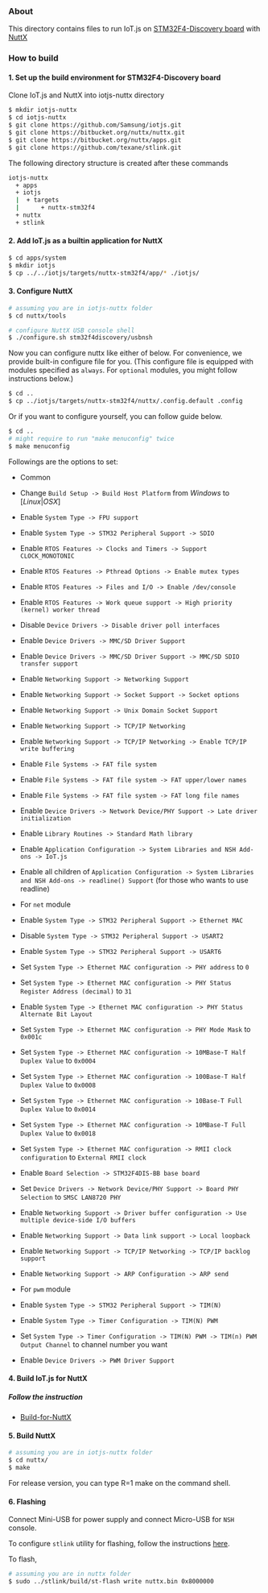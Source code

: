 ### About

This directory contains files to run IoT.js on
[STM32F4-Discovery board](http://www.st.com/content/st_com/en/products/evaluation-tools/product-evaluation-tools/mcu-eval-tools/stm32-mcu-eval-tools/stm32-mcu-discovery-kits/stm32f4discovery.html) with [NuttX](http://nuttx.org/)

### How to build

#### 1. Set up the build environment for STM32F4-Discovery board

Clone IoT.js and NuttX into iotjs-nuttx directory

```bash
$ mkdir iotjs-nuttx
$ cd iotjs-nuttx
$ git clone https://github.com/Samsung/iotjs.git
$ git clone https://bitbucket.org/nuttx/nuttx.git
$ git clone https://bitbucket.org/nuttx/apps.git
$ git clone https://github.com/texane/stlink.git
```

The following directory structure is created after these commands

```bash
iotjs-nuttx
  + apps
  + iotjs
  |  + targets
  |      + nuttx-stm32f4
  + nuttx
  + stlink
```

#### 2. Add IoT.js as a builtin application for NuttX

```bash
$ cd apps/system
$ mkdir iotjs
$ cp ../../iotjs/targets/nuttx-stm32f4/app/* ./iotjs/
```

#### 3. Configure NuttX

```bash
# assuming you are in iotjs-nuttx folder
$ cd nuttx/tools

# configure NuttX USB console shell
$ ./configure.sh stm32f4discovery/usbnsh
```

Now you can configure nuttx like either of below. For convenience, we provide built-in configure file for you. (This configure file is equipped with modules specified as `always`. For `optional` modules, you might follow instructions below.)
```bash
$ cd ..
$ cp ../iotjs/targets/nuttx-stm32f4/nuttx/.config.default .config
```

Or if you want to configure yourself, you can follow guide below.
```bash
$ cd ..
# might require to run "make menuconfig" twice
$ make menuconfig
```

Followings are the options to set:

* Common
 * Change `Build Setup -> Build Host Platform` from _Windows_ to [_Linux_|_OSX_]
 * Enable `System Type -> FPU support`
 * Enable `System Type -> STM32 Peripheral Support -> SDIO`
 * Enable `RTOS Features -> Clocks and Timers -> Support CLOCK_MONOTONIC`
 * Enable `RTOS Features -> Pthread Options -> Enable mutex types`
 * Enable `RTOS Features -> Files and I/O -> Enable /dev/console`
 * Enable `RTOS Features -> Work queue support -> High priority (kernel) worker thread`
 * Disable `Device Drivers -> Disable driver poll interfaces`
 * Enable `Device Drivers -> MMC/SD Driver Support`
 * Enable `Device Drivers -> MMC/SD Driver Support -> MMC/SD SDIO transfer support`
 * Enable `Networking Support -> Networking Support`
 * Enable `Networking Support -> Socket Support -> Socket options`
 * Enable `Networking Support -> Unix Domain Socket Support`
 * Enable `Networking Support -> TCP/IP Networking`
 * Enable `Networking Support -> TCP/IP Networking -> Enable TCP/IP write buffering`
 * Enable `File Systems -> FAT file system`
 * Enable `File Systems -> FAT file system -> FAT upper/lower names`
 * Enable `File Systems -> FAT file system -> FAT long file names`
 * Enable `Device Drivers -> Network Device/PHY Support -> Late driver initialization`
 * Enable `Library Routines -> Standard Math library`
 * Enable `Application Configuration -> System Libraries and NSH Add-ons -> IoT.js`
 * Enable all children of `Application Configuration -> System Libraries and NSH Add-ons -> readline() Support` (for those who wants to use readline)

* For `net` module
 * Enable `System Type -> STM32 Peripheral Support -> Ethernet MAC`
 * Disable `System Type -> STM32 Peripheral Support -> USART2`
 * Enable `System Type -> STM32 Peripheral Support -> USART6`
 * Set `System Type -> Ethernet MAC configuration -> PHY address` to `0`
 * Set `System Type -> Ethernet MAC configuration -> PHY Status Register Address (decimal)` to `31`
 * Enable `System Type -> Ethernet MAC configuration -> PHY Status Alternate Bit Layout`
 * Set `System Type -> Ethernet MAC configuration -> PHY Mode Mask` to `0x001c`
 * Set `System Type -> Ethernet MAC configuration -> 10MBase-T Half Duplex Value` to `0x0004`
 * Set `System Type -> Ethernet MAC configuration -> 100Base-T Half Duplex Value` to `0x0008`
 * Set `System Type -> Ethernet MAC configuration -> 10Base-T Full Duplex Value` to `0x0014`
 * Set `System Type -> Ethernet MAC configuration -> 10MBase-T Full Duplex Value` to `0x0018`
 * Set `System Type -> Ethernet MAC configuration -> RMII clock configuration` to `External RMII clock`
 * Enable `Board Selection -> STM32F4DIS-BB base board`
 * Set `Device Drivers -> Network Device/PHY Support -> Board PHY Selection` to `SMSC LAN8720 PHY`
 * Enable `Networking Support -> Driver buffer configuration -> Use multiple device-side I/O buffers`
 * Enable `Networking Support -> Data link support -> Local loopback`
 * Enable `Networking Support -> TCP/IP Networking -> TCP/IP backlog support`
 * Enable `Networking Support -> ARP Configuration -> ARP send`

 * For `pwm` module
  * Enable `System Type -> STM32 Peripheral Support -> TIM(N)`
  * Enable `System Type -> Timer Configuration -> TIM(N) PWM`
  * Set `System Type -> Timer Configuration -> TIM(N) PWM -> TIM(n) PWM Output Channel` to channel number you want
  * Enable `Device Drivers -> PWM Driver Support`

#### 4. Build IoT.js for NuttX

##### Follow the instruction
* [Build-for-NuttX](../../docs/Build-for-NuttX.md)

#### 5. Build NuttX

```bash
# assuming you are in iotjs-nuttx folder
$ cd nuttx/
$ make
```
For release version, you can type R=1 make on the command shell.

#### 6. Flashing

Connect Mini-USB for power supply and connect Micro-USB for `NSH` console.

To configure `stlink` utility for flashing, follow the instructions [here](https://github.com/texane/stlink#build-from-sources).

To flash,
```bash
# assuming you are in nuttx folder
$ sudo ../stlink/build/st-flash write nuttx.bin 0x8000000
```
